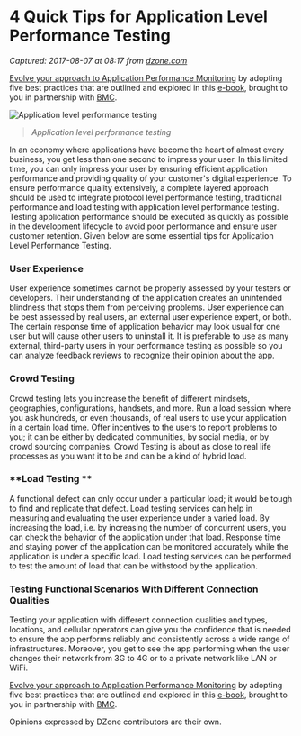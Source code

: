 # 4 Quick Tips for Application Level Performance Testing

_Captured: 2017-08-07 at 08:17 from [dzone.com](https://dzone.com/articles/4-quick-tips-for-application-level-performance-tes?edition=313395&utm_source=Daily%20Digest&utm_medium=email&utm_campaign=Daily%20Digest%202017-08-06)_

[Evolve your approach to Application Performance Monitoring](https://dzone.com/go?i=161135&u=http%3A%2F%2Fwww.bmc.com%2Fforms%2FPA-APM-BMCcom-FY17-eBook-Form.html) by adopting five best practices that are outlined and explored in this [e-book](https://dzone.com/go?i=161135&u=http%3A%2F%2Fwww.bmc.com%2Fforms%2FPA-APM-BMCcom-FY17-eBook-Form.html), brought to you in partnership with [BMC](https://dzone.com/go?i=161135&u=http%3A%2F%2Fwww.bmc.com%2Fforms%2FPA-APM-BMCcom-FY17-eBook-Form.html).

![Application level performance testing](https://dzone.com/storage/temp/6154870-1.jpg)

> _Application level performance testing_

In an economy where applications have become the heart of almost every business, you get less than one second to impress your user. In this limited time, you can only impress your user by ensuring efficient application performance and providing quality of your customer's digital experience. To ensure performance quality extensively, a complete layered approach should be used to integrate protocol level performance testing, traditional performance and load testing with application level performance testing. Testing application performance should be executed as quickly as possible in the development lifecycle to avoid poor performance and ensure user customer retention. Given below are some essential tips for Application Level Performance Testing.

### **User Experience**

User experience sometimes cannot be properly assessed by your testers or developers. Their understanding of the application creates an unintended blindness that stops them from perceiving problems. User experience can be best assessed by real users, an external user experience expert, or both. The certain response time of application behavior may look usual for one user but will cause other users to uninstall it. It is preferable to use as many external, third-party users in your performance testing as possible so you can analyze feedback reviews to recognize their opinion about the app.

### **Crowd Testing**

Crowd testing lets you increase the benefit of different mindsets, geographies, configurations, handsets, and more. Run a load session where you ask hundreds, or even thousands, of real users to use your application in a certain load time. Offer incentives to the users to report problems to you; it can be either by dedicated communities, by social media, or by crowd sourcing companies. Crowd Testing is about as close to real life processes as you want it to be and can be a kind of hybrid load.

### **Load Testing **

A functional defect can only occur under a particular load; it would be tough to find and replicate that defect. Load testing services can help in measuring and evaluating the user experience under a varied load. By increasing the load, i.e. by increasing the number of concurrent users, you can check the behavior of the application under that load. Response time and staying power of the application can be monitored accurately while the application is under a specific load. Load testing services can be performed to test the amount of load that can be withstood by the application.

### **Testing Functional Scenarios With Different Connection Qualities**

Testing your application with different connection qualities and types, locations, and cellular operators can give you the confidence that is needed to ensure the app performs reliably and consistently across a wide range of infrastructures. Moreover, you get to see the app performing when the user changes their network from 3G to 4G or to a private network like LAN or WiFi.

[Evolve your approach to Application Performance Monitoring](https://dzone.com/go?i=227260&u=http%3A%2F%2Fwww.bmc.com%2Fforms%2FPA-APM-BMCcom-FY17-eBook-Form.html) by adopting five best practices that are outlined and explored in this [e-book](https://dzone.com/go?i=227260&u=http%3A%2F%2Fwww.bmc.com%2Fforms%2FPA-APM-BMCcom-FY17-eBook-Form.html), brought to you in partnership with [BMC](https://dzone.com/go?i=227260&u=http%3A%2F%2Fwww.bmc.com%2Fforms%2FPA-APM-BMCcom-FY17-eBook-Form.html).

Opinions expressed by DZone contributors are their own.
